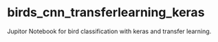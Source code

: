 # birds_cnn_transferlearning_keras
Jupitor Notebook for bird classification with keras and transfer learning. 
